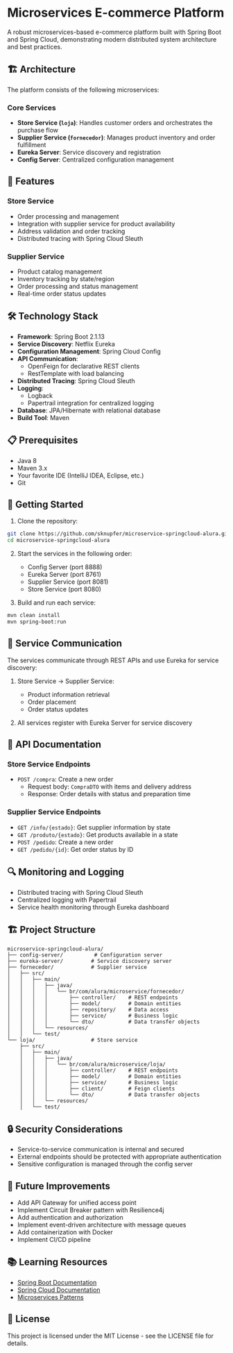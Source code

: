 # Microservices E-commerce Platform

A robust microservices-based e-commerce platform built with Spring Boot and Spring Cloud, demonstrating modern distributed system architecture and best practices.

## 🏗️ Architecture

The platform consists of the following microservices:

### Core Services
- **Store Service (`loja`)**: Handles customer orders and orchestrates the purchase flow
- **Supplier Service (`fornecedor`)**: Manages product inventory and order fulfillment
- **Eureka Server**: Service discovery and registration
- **Config Server**: Centralized configuration management

## 🚀 Features

### Store Service
- Order processing and management
- Integration with supplier service for product availability
- Address validation and order tracking
- Distributed tracing with Spring Cloud Sleuth

### Supplier Service
- Product catalog management
- Inventory tracking by state/region
- Order processing and status management
- Real-time order status updates

## 🛠️ Technology Stack

- **Framework**: Spring Boot 2.1.13
- **Service Discovery**: Netflix Eureka
- **Configuration Management**: Spring Cloud Config
- **API Communication**: 
  - OpenFeign for declarative REST clients
  - RestTemplate with load balancing
- **Distributed Tracing**: Spring Cloud Sleuth
- **Logging**: 
  - Logback
  - Papertrail integration for centralized logging
- **Database**: JPA/Hibernate with relational database
- **Build Tool**: Maven

## 📋 Prerequisites

- Java 8
- Maven 3.x
- Your favorite IDE (IntelliJ IDEA, Eclipse, etc.)
- Git

## 🚀 Getting Started

1. Clone the repository:
```bash
git clone https://github.com/sknupfer/microservice-springcloud-alura.git
cd microservice-springcloud-alura
```

2. Start the services in the following order:
   - Config Server (port 8888)
   - Eureka Server (port 8761)
   - Supplier Service (port 8081)
   - Store Service (port 8080)

3. Build and run each service:
```bash
mvn clean install
mvn spring-boot:run
```

## 🔄 Service Communication

The services communicate through REST APIs and use Eureka for service discovery:

1. Store Service → Supplier Service:
   - Product information retrieval
   - Order placement
   - Order status updates

2. All services register with Eureka Server for service discovery

## 📝 API Documentation

### Store Service Endpoints
- `POST /compra`: Create a new order
  - Request body: `CompraDTO` with items and delivery address
  - Response: Order details with status and preparation time

### Supplier Service Endpoints
- `GET /info/{estado}`: Get supplier information by state
- `GET /produto/{estado}`: Get products available in a state
- `POST /pedido`: Create a new order
- `GET /pedido/{id}`: Get order status by ID

## 🔍 Monitoring and Logging

- Distributed tracing with Spring Cloud Sleuth
- Centralized logging with Papertrail
- Service health monitoring through Eureka dashboard

## 🏗️ Project Structure

```
microservice-springcloud-alura/
├── config-server/          # Configuration server
├── eureka-server/         # Service discovery server
├── fornecedor/            # Supplier service
│   ├── src/
│   │   ├── main/
│   │   │   ├── java/
│   │   │   │   └── br/com/alura/microservice/fornecedor/
│   │   │   │       ├── controller/    # REST endpoints
│   │   │   │       ├── model/         # Domain entities
│   │   │   │       ├── repository/    # Data access
│   │   │   │       ├── service/       # Business logic
│   │   │   │       └── dto/           # Data transfer objects
│   │   │   └── resources/
│   │   └── test/
└── loja/                  # Store service
    ├── src/
    │   ├── main/
    │   │   ├── java/
    │   │   │   └── br/com/alura/microservice/loja/
    │   │   │       ├── controller/    # REST endpoints
    │   │   │       ├── model/         # Domain entities
    │   │   │       ├── service/       # Business logic
    │   │   │       ├── client/        # Feign clients
    │   │   │       └── dto/           # Data transfer objects
    │   │   └── resources/
    │   └── test/
```

## 🔒 Security Considerations

- Service-to-service communication is internal and secured
- External endpoints should be protected with appropriate authentication
- Sensitive configuration is managed through the config server

## 🎯 Future Improvements

- Add API Gateway for unified access point
- Implement Circuit Breaker pattern with Resilience4j
- Add authentication and authorization
- Implement event-driven architecture with message queues
- Add containerization with Docker
- Implement CI/CD pipeline

## 📚 Learning Resources

- [Spring Boot Documentation](https://spring.io/projects/spring-boot)
- [Spring Cloud Documentation](https://spring.io/projects/spring-cloud)
- [Microservices Patterns](https://microservices.io/patterns/index.html)


## 📄 License

This project is licensed under the MIT License - see the LICENSE file for details. 